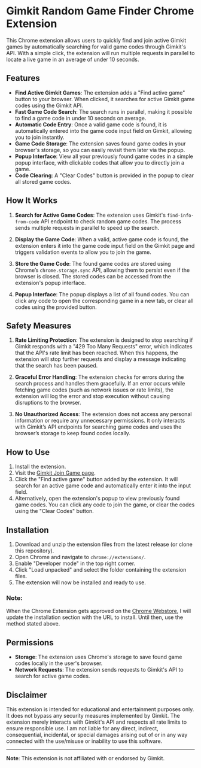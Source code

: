 # Gimkit Random Game Finder Chrome Extension

This Chrome extension allows users to quickly find and join active Gimkit games by automatically searching for valid game codes through Gimkit's API. With a simple click, the extension will run multiple requests in parallel to locate a live game in an average of under 10 seconds. 

## Features

- **Find Active Gimkit Games**: The extension adds a "Find active game" button to your browser. When clicked, it searches for active Gimkit game codes using the Gimkit API.
- **Fast Game Code Search**: The search runs in parallel, making it possible to find a game code in under 10 seconds on average.
- **Automatic Code Entry**: Once a valid game code is found, it is automatically entered into the game code input field on Gimkit, allowing you to join instantly.
- **Game Code Storage**: The extension saves found game codes in your browser's storage, so you can easily revisit them later via the popup.
- **Popup Interface**: View all your previously found game codes in a simple popup interface, with clickable codes that allow you to directly join a game.
- **Code Clearing**: A "Clear Codes" button is provided in the popup to clear all stored game codes.

## How It Works

1. **Search for Active Game Codes**: The extension uses Gimkit's `find-info-from-code` API endpoint to check random game codes. The process sends multiple requests in parallel to speed up the search.

2. **Display the Game Code**: When a valid, active game code is found, the extension enters it into the game code input field on the Gimkit page and triggers validation events to allow you to join the game.

3. **Store the Game Code**: The found game codes are stored using Chrome’s `chrome.storage.sync` API, allowing them to persist even if the browser is closed. The stored codes can be accessed from the extension's popup interface.

4. **Popup Interface**: The popup displays a list of all found codes. You can click any code to open the corresponding game in a new tab, or clear all codes using the provided button.

## Safety Measures

1. **Rate Limiting Protection**: The extension is designed to stop searching if Gimkit responds with a "429 Too Many Requests" error, which indicates that the API's rate limit has been reached. When this happens, the extension will stop further requests and display a message indicating that the search has been paused.

2. **Graceful Error Handling**: The extension checks for errors during the search process and handles them gracefully. If an error occurs while fetching game codes (such as network issues or rate limits), the extension will log the error and stop execution without causing disruptions to the browser.

3. **No Unauthorized Access**: The extension does not access any personal information or require any unnecessary permissions. It only interacts with Gimkit’s API endpoints for searching game codes and uses the browser’s storage to keep found codes locally.

## How to Use

1. Install the extension.
2. Visit the [Gimkit Join Game page](https://www.gimkit.com/join).
3. Click the "Find active game" button added by the extension. It will search for an active game code and automatically enter it into the input field.
4. Alternatively, open the extension's popup to view previously found game codes. You can click any code to join the game, or clear the codes using the "Clear Codes" button.

## Installation

1. Download and unzip the extension files from the latest release (or clone this repository).
2. Open Chrome and navigate to `chrome://extensions/`.
3. Enable "Developer mode" in the top right corner.
4. Click "Load unpacked" and select the folder containing the extension files.
5. The extension will now be installed and ready to use.

### Note:
When the Chrome Extension gets approved on the [Chrome Webstore](https://chromewebstore.google.com/), I will update the installation section with the URL to install. Until then, use the method stated above.

## Permissions

- **Storage**: The extension uses Chrome's storage to save found game codes locally in the user's browser.
- **Network Requests**: The extension sends requests to Gimkit's API to search for active game codes.

## Disclaimer

This extension is intended for educational and entertainment purposes only. It does not bypass any security measures implemented by Gimkit. The extension merely interacts with Gimkit's API and respects all rate limits to ensure responsible use. I am not liable for any direct, indirect, consequential, incidental, or special damages arising out of or in any way connected with the use/misuse or inability to use this software.

---

**Note**: This extension is not affiliated with or endorsed by Gimkit.
